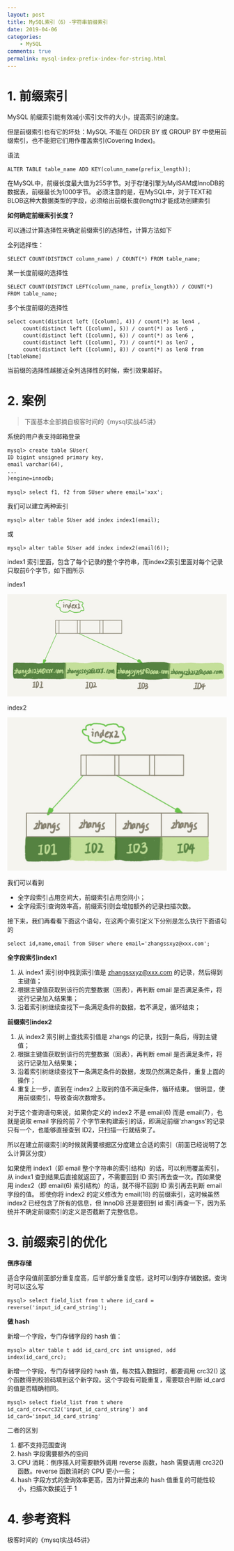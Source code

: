 ```yaml
---
layout: post
title: MySQL索引（6）-字符串前缀索引
date: 2019-04-06
categories:
    - MySQL
comments: true
permalink: mysql-index-prefix-index-for-string.html
---
```


# 1. 前缀索引
MySQL 前缀索引能有效减小索引文件的大小，提高索引的速度。

但是前缀索引也有它的坏处：MySQL 不能在 ORDER BY 或 GROUP BY 中使用前缀索引，也不能把它们用作覆盖索引(Covering Index)。

语法
```
ALTER TABLE table_name ADD KEY(column_name(prefix_length));
```
在MySQL中，前缀长度最大值为255字节。对于存储引擎为MyISAM或InnoDB的数据表，前缀最长为1000字节。 必须注意的是，在MySQL中，对于TEXT和BLOB这种大数据类型的字段，必须给出前缀长度(length)才能成功创建索引

**如何确定前缀索引长度？**

可以通过计算选择性来确定前缀索引的选择性，计算方法如下

全列选择性：
```
SELECT COUNT(DISTINCT column_name) / COUNT(*) FROM table_name;
```
某一长度前缀的选择性
```
SELECT COUNT(DISTINCT LEFT(column_name, prefix_length)) / COUNT(*) FROM table_name;
```
多个长度前缀的选择性
```
select count(distinct left ([column], 4)) / count(*) as len4 ,   
     count(distinct left ([column], 5)) / count(*) as len5 ,  
     count(distinct left ([column], 6)) / count(*) as len6 ,  
     count(distinct left ([column], 7)) / count(*) as len7 ,  
     count(distinct left ([column], 8)) / count(*) as len8 from [tableName]  
```
当前缀的选择性越接近全列选择性的时候，索引效果越好。

# 2. 案例
> 下面基本全部摘自极客时间的《mysql实战45讲》

系统的用户表支持邮箱登录

```
mysql> create table SUser(
ID bigint unsigned primary key,
email varchar(64), 
... 
)engine=innodb; 

mysql> select f1, f2 from SUser where email='xxx';
```
我们可以建立两种索引
```
mysql> alter table SUser add index index1(email);
```
或
```
mysql> alter table SUser add index index2(email(6));
```
index1 索引里面，包含了每个记录的整个字符串，而index2索引里面对每个记录只取前6个字节，如下图所示

index1

![](/assets/images/posts/mysql-index/string-index-1.png)

index2

![](/assets/images/posts/mysql-index/string-index-2.png)

我们可以看到

- 全字段索引占用空间大，前缀索引占用空间小；
- 全字段索引查询效率高，前缀索引则会增加额外的记录扫描次数。

接下来，我们再看看下面这个语句，在这两个索引定义下分别是怎么执行下面语句的

```
select id,name,email from SUser where email='zhangssxyz@xxx.com';
```

**全字段索引index1**

1. 从 index1 索引树中找到索引值是 zhangssxyz@xxx.com 的记录，然后得到主键值；
2. 根据主键值获取到该行的完整数据（回表），再判断 email 是否满足条件，将这行记录加入结果集；
3. 沿着索引树继续查找下一条满足条件的数据，若不满足，循环结束；

**前缀索引index2**

1. 从 index2 索引树上查找索引值是 zhangs  的记录，找到一条后，得到主键值；
2. 根据主键值获取到该行的完整数据（回表），再判断 email 是否满足条件，将这行记录加入结果集；
3. 沿着索引树继续查找下一条满足条件的数据，发现仍然满足条件，重复上面的操作；
3. 重复上一步，直到在 index2 上取到的值不满足条件，循环结束。
很明显，使用前缀索引，导致查询次数增多。

对于这个查询语句来说，如果你定义的 index2 不是 email(6) 而是 email(7），也就是说取 email 字段的前 7 个字节来构建索引的话，即满足前缀’zhangss’的记录只有一个，也能够直接查到 ID2，只扫描一行就结束了。

所以在建立前缀索引的时候就需要根据区分度建立合适的索引（前面已经说明了怎么计算区分度）

如果使用 index1（即 email 整个字符串的索引结构）的话，可以利用覆盖索引，从 index1 查到结果后直接就返回了，不需要回到 ID 索引再去查一次。而如果使用 index2（即 email(6) 索引结构）的话，就不得不回到 ID 索引再去判断 email 字段的值。
即使你将 index2 的定义修改为 email(18) 的前缀索引，这时候虽然 index2 已经包含了所有的信息，但 InnoDB 还是要回到 id 索引再查一下，因为系统并不确定前缀索引的定义是否截断了完整信息。

# 3. 前缀索引的优化

**倒序存储**

适合字段值前面部分重复度高，后半部分重复度低，这时可以倒序存储数据。查询时可以这么写

```
mysql> select field_list from t where id_card = reverse('input_id_card_string');
```

**做 hash**

新增一个字段，专门存储字段的 hash 值：
```
mysql> alter table t add id_card_crc int unsigned, add index(id_card_crc);
```

新增一个字段，专门存储字段的 hash 值，每次插入数据时，都要调用 crc32() 这个函数得到校验码填到这个新字段。这个字段有可能重复，需要联合判断 id_card 的值是否精确相同。
```
mysql> select field_list from t where id_card_crc=crc32('input_id_card_string') and id_card='input_id_card_string'
```

二者的区别
1. 都不支持范围查询
2. hash 字段需要额外的空间
3. CPU 消耗：倒序插入时需要额外调用 reverse 函数，hash 需要调用 crc32() 函数。reverse 函数消耗的 CPU 更小一些；
4. hash 字段方式的查询效率更高，因为计算出来的 hash 值重复的可能性较小，扫描次数接近于 1

# 4. 参考资料

极客时间的《mysql实战45讲》


